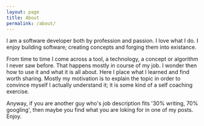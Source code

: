 ```yaml
---
layout: page
title: About
permalink: /about/
---
```


I am a software developer both by profession and passion. I love what I do. I enjoy building software; creating concepts and forging them into existance.

From time to time I come across a tool, a technology, a concept or algorithm I never saw before. That happens mostly in course of my job. I wonder then how to use it and what it is all about. Here I place what I learned and find worth sharing. Mostly my motivation is to explain the topic in order to convince myself I actually understand it; it is some kind of a self coaching exercise.

Anyway, if you are another guy who's job description fits '30% writing, 70% googling', then maybe you find what you are loking for in one of my posts. Enjoy.
